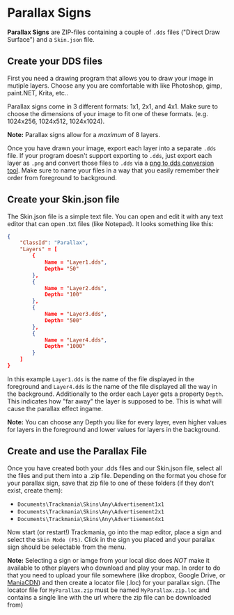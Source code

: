 # Parallax Signs

**Parallax Signs** are ZIP-files containing a couple of `.dds` files ("Direct Draw Surface") and a `Skin.json` file. 

## Create your DDS files

First you need a drawing program that allows you to draw your image in mutiple layers. Choose any you are comfortable with like Photoshop, gimp, paint.NET, Krita, etc.. 

Parallax signs come in 3 different formats: 1x1, 2x1, and 4x1. Make sure to choose the dimensions of your image to fit one of these formats. (e.g. 1024x256, 1024x512, 1024x1024). 

**Note:** Parallax signs allow for a *maximum* of 8 layers.

Once you have drawn your image, export each layer into a separate `.dds` file. If your program doesn't support exporting to `.dds`, just export each layer as `.png` and convert those files to `.dds` via a [png to dds conversion tool](https://www.aconvert.com/image/png-to-dds/). Make sure to name your files in a way that you easily remember their order from foreground to background.


## Create your Skin.json file

The Skin.json file is a simple text file. You can open and edit it with any text editor that can open .txt files (like Notepad). It looks something like this:


```json
{
    "ClassId": "Parallax",
    "Layers" = [
        {
            Name = "Layer1.dds",
            Depth= "50"
        },
        {
            Name = "Layer2.dds",
            Depth= "100"
        },
        {
            Name = "Layer3.dds",
            Depth= "500"
        },
        {
            Name = "Layer4.dds",
            Depth= "1000"
        }
    ]
}
```

In this example `Layer1.dds` is the name of the file displayed in the foreground and `Layer4.dds` is the name of the file displayed all the way in the background. Additionally to the order each Layer gets a property `Depth`. This indicates how "far away" the layer is supposed to be. This is what will cause the parallax effect ingame.

**Note:** You can choose any Depth you like for every layer, even higher values for layers in the foreground and lower values for layers in the background.

## Create and use the Parallax File

Once you have created both your .dds files and our Skin.json file, select all the files and put them into a .zip file. Depending on the format you chose for your parallax sign, save that zip file to one of these folders (if they don't exist, create them):

- `Documents\Trackmania\Skins\Any\Advertisement1x1`
- `Documents\Trackmania\Skins\Any\Advertisement2x1`
- `Documents\Trackmania\Skins\Any\Advertisement4x1`

Now start (or restart!) Trackmania, go into the map editor, place a sign and select the `Skin Mode (F5)`. Click in the sign you placed and your parallax sign should be selectable from the menu.

**Note:** Selecting a sign or iamge from your local disc does *NOT* make it available to other players who download and play your map. In order to do that you need to upload your file somewhere (like dropbox, Google Drive, or [ManiaCDN](http://upload.maniacdn.net/)) and then create a locator file (.loc) for your parallax sign. (The locator file for `MyParallax.zip` must be named `MyParallax.zip.loc` and contains a single line with the url where the zip file can be downloaded from)